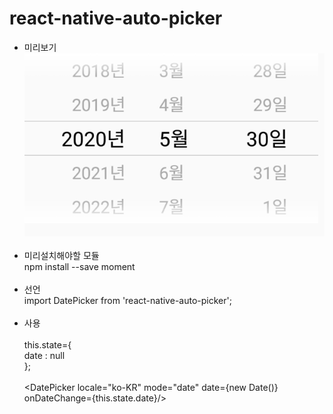 # react-native-auto-picker
- 미리보기 <br>
![alt text](./ScreenShot/screenshot.png) <br> <br>
- 미리설치해야할 모듈 <br>
npm install --save moment <br> <br>
- 선언 <br>
import DatePicker from 'react-native-auto-picker'; <br> <br>
- 사용 <br> <br>
this.state={ <br>
    date : null <br>
}; <br> <br>
<DatePicker locale="ko-KR" mode="date" date={new Date()} onDateChange={this.state.date}/> <br>
